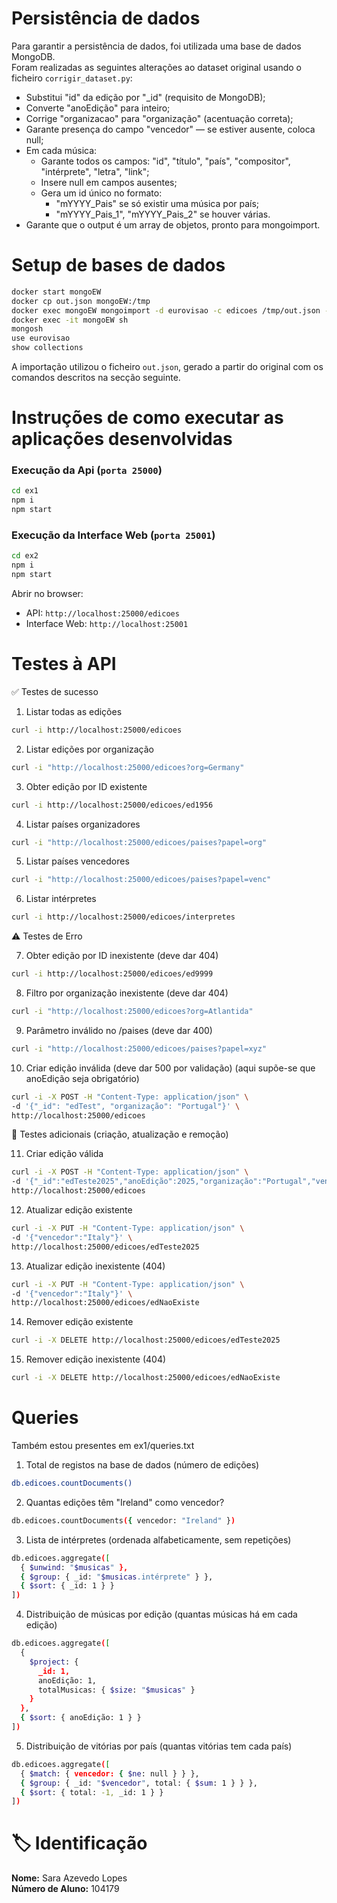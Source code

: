 # Persistência de dados
Para garantir a persistência de dados, foi utilizada uma base de dados MongoDB.  
Foram realizadas as seguintes alterações ao dataset original usando o ficheiro `corrigir_dataset.py`:
- Substitui "id" da edição por "_id" (requisito de MongoDB);
- Converte "anoEdição" para inteiro;
- Corrige "organizacao" para "organização" (acentuação correta);
- Garante presença do campo "vencedor" — se estiver ausente, coloca null;
- Em cada música:
  - Garante todos os campos: "id", "título", "país", "compositor", "intérprete", "letra", "link";
  - Insere null em campos ausentes;
  - Gera um id único no formato: 
    - "mYYYY_Pais" se só existir uma música por país; 
    - "mYYYY_Pais_1", "mYYYY_Pais_2" se houver várias.
- Garante que o output é um array de objetos, pronto para mongoimport.

# Setup de bases de dados

```bash
docker start mongoEW
docker cp out.json mongoEW:/tmp
docker exec mongoEW mongoimport -d eurovisao -c edicoes /tmp/out.json --jsonArray
docker exec -it mongoEW sh
mongosh
use eurovisao
show collections
```
A importação utilizou o ficheiro `out.json`, gerado a partir do original com os comandos descritos na secção seguinte.

# Instruções de como executar as aplicações desenvolvidas
### Execução da Api (`porta 25000`)

```bash
cd ex1
npm i
npm start
```

### Execução da Interface Web (`porta 25001`)

```bash
cd ex2
npm i
npm start
```

Abrir no browser:

- API: `http://localhost:25000/edicoes`
- Interface Web: `http://localhost:25001`

# Testes à API
✅ Testes de sucesso

1. Listar todas as edições
```bash
curl -i http://localhost:25000/edicoes
```

2. Listar edições por organização
```bash
curl -i "http://localhost:25000/edicoes?org=Germany"
```

3. Obter edição por ID existente
```bash
curl -i http://localhost:25000/edicoes/ed1956
```

4. Listar países organizadores
```bash
curl -i "http://localhost:25000/edicoes/paises?papel=org"
```

5. Listar países vencedores
```bash
curl -i "http://localhost:25000/edicoes/paises?papel=venc"
```

6. Listar intérpretes
```bash
curl -i http://localhost:25000/edicoes/interpretes
```

⚠️ Testes de Erro

7. Obter edição por ID inexistente (deve dar 404)
```bash
curl -i http://localhost:25000/edicoes/ed9999
```
8. Filtro por organização inexistente (deve dar 404)
```bash
curl -i "http://localhost:25000/edicoes?org=Atlantida"
```

9. Parâmetro inválido no /paises (deve dar 400)
```bash
curl -i "http://localhost:25000/edicoes/paises?papel=xyz"
```

10. Criar edição inválida (deve dar 500 por validação)
(aqui supõe-se que anoEdição seja obrigatório)
```bash
curl -i -X POST -H "Content-Type: application/json" \
-d '{"_id": "edTest", "organização": "Portugal"}' \
http://localhost:25000/edicoes
```

📝 Testes adicionais (criação, atualização e remoção)

11. Criar edição válida
```bash
curl -i -X POST -H "Content-Type: application/json" \
-d '{"_id":"edTeste2025","anoEdição":2025,"organização":"Portugal","vencedor":"Spain","musicas":[]}' \
http://localhost:25000/edicoes
```

12. Atualizar edição existente
```bash
curl -i -X PUT -H "Content-Type: application/json" \
-d '{"vencedor":"Italy"}' \
http://localhost:25000/edicoes/edTeste2025
```

13. Atualizar edição inexistente (404)
```bash
curl -i -X PUT -H "Content-Type: application/json" \
-d '{"vencedor":"Italy"}' \
http://localhost:25000/edicoes/edNaoExiste
```

14. Remover edição existente
```bash
curl -i -X DELETE http://localhost:25000/edicoes/edTeste2025
```

15. Remover edição inexistente (404)
```bash
curl -i -X DELETE http://localhost:25000/edicoes/edNaoExiste
```

# Queries
Também estou presentes em ex1/queries.txt

1. Total de registos na base de dados (número de edições)
```bash
db.edicoes.countDocuments()
```

2. Quantas edições têm "Ireland" como vencedor?
```bash
db.edicoes.countDocuments({ vencedor: "Ireland" })
```

3. Lista de intérpretes (ordenada alfabeticamente, sem repetições)
```bash
db.edicoes.aggregate([
  { $unwind: "$musicas" },
  { $group: { _id: "$musicas.intérprete" } },
  { $sort: { _id: 1 } }
])
```

4. Distribuição de músicas por edição (quantas músicas há em cada edição)
```bash
db.edicoes.aggregate([
  {
    $project: {
      _id: 1,
      anoEdição: 1,
      totalMusicas: { $size: "$musicas" }
    }
  },
  { $sort: { anoEdição: 1 } }
])
```

5. Distribuição de vitórias por país (quantas vitórias tem cada país)
```bash
db.edicoes.aggregate([
  { $match: { vencedor: { $ne: null } } },
  { $group: { _id: "$vencedor", total: { $sum: 1 } } },
  { $sort: { total: -1, _id: 1 } }
])
```

# 🏷️ Identificação

**Nome:** Sara Azevedo Lopes  
**Número de Aluno:** 104179